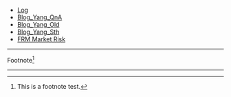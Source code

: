 - [Log](https://912828qj2.github.io/log.html)
- [Blog_Yang_QnA](https://912828qj2.github.io/blog_yang_qna.html)
- [Blog_Yang_Old](https://912828qj2.github.io/blog_yang_old.html)
- [Blog_Yang_Sth](https://912828qj2.github.io/blog_yang_something.html)
- [FRM Market Risk](https://912828qj2.github.io/frm1.html)


---

Footnote[^1]


---

[^1]: This is a footnote test.
